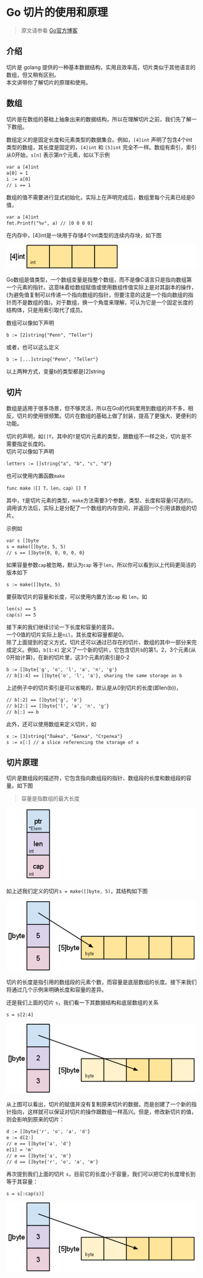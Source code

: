 # Go 切片的使用和原理

> 原文请参看 [Go官方博客](https://blog.golang.org/go-slices-usage-and-internals)  

## 介绍
切片是 golang 提供的一种基本数据结构，实用且效率高，切片类似于其他语言的数组，但又稍有区别。  
本文讲带你了解切片的原理和使用。

## 数组
切片是在数组的基础上抽象出来的数据结构，所以在理解切片之前，我们先了解一下数组。  

数组定义的是固定长度和元素类型的数据集合。例如，`[4]int` 声明了包含4个int类型的数组，其长度是固定的，`[4]int` 和 `[5]int` 完全不一样。数组有索引，索引从0开始，`s[n]` 表示第n个元素，如以下示例  
```
var a [4]int
a[0] = 1
i := a[0]
// i == 1
```

数组的值不需要进行显式初始化，实际上在声明完成后，数组里每个元素已经是0值，
```
var a [4]int
fmt.Printf("%v", a) // [0 0 0 0]
```
在内存中，[4]int是一块用于存储4个int类型的连续内存块，如下图  

![IMAGE](./resources/go-slices-usage-and-internals_slice-array.png)

Go数组是值类型，一个数组变量是指整个数组，而不是像C语言只是指向数组第一个元素的指针。这意味着给数组赋值或使用数组传值实际上是对其副本的操作，(为避免值复制可以传递一个指向数组的指针，但要注意的这是一个指向数组的指针而不是数组的值)。对于数组，换一个角度来理解，可认为它是一个固定长度的结构体，只是用索引取代了成员。  

数组可以像如下声明
```
b := [2]string{"Penn", "Teller"}
```
或者，也可以这么定义
```
b := [...]string{"Penn", "Teller"}
```

以上两种方式，变量b的类型都是[2]string  

## 切片
数组是适用于很多场景，但不够灵活，所以在Go的代码里用到数组的并不多，相反，切片的使用很频繁。切片在数组的基础上做了封装，提高了更强大、更便利的功能。

切片的声明，如`[]T`，其中的`T`是切片元素的类型，跟数组不一样之处，切片是不需要指定长度的。  
切片可以像如下声明
```
letters := []string{"a", "b", "c", "d"}
```
也可以使用内置函数`make`
```
func make（[] T，len，cap）[] T
```
其中，`T`是切片元素的类型，`make`方法需要3个参数，类型、长度和容量(可选的)。调用该方法后，实际上是分配了一个数组的内存空间，并返回一个引用该数组的切片。

示例如
```
var s []byte
s = make([]byte, 5, 5)
// s == []byte{0, 0, 0, 0, 0}

```
如果容量参数`cap`被忽略，默认为`cap` 等于`len`，所以你可以看到以上代码更简洁的版本如下
```
s := make([]byte, 5)
```
要获取切片的容量和长度，可以使用内置方法`cap` 和 `len`，如
```
len(s) == 5
cap(s) == 5
```
接下来的我们继续讨论一下长度和容量的差异。  
一个0值的切片实际上是`nil`，其长度和容量都是0。  
除了上面提到的定义方式，切片还可以通过已存在的切片、数组的其中一部分来完成定义。例如，`b[1:4]` 定义了一个新的切片，它包含切片`b`的第1，2，3个元素(从0开始计算)，在新的切片里，这3个元素的索引是0-2
```
b := []byte{'g', 'o', 'l', 'a', 'n', 'g'}
// b[1:4] == []byte{'o', 'l', 'a'}, sharing the same storage as b
```
上述例子中的切片索引是可以省略的，默认是从0到切片的长度(即len(b))，
```
// b[:2] == []byte{'g', 'o'}
// b[2:] == []byte{'l', 'a', 'n', 'g'}
// b[:] == b
```

此外，还可以使用数组来定义切片，如
```
x := [3]string{"Лайка", "Белка", "Стрелка"}
s := x[:] // a slice referencing the storage of x
```

## 切片原理
切片是数组段的描述符，它包含指向数组段的指针、数组段的长度和数组段的容量。如下图  
> 容量是指数组的最大长度

![IMAGE](./resources/go-slices-usage-and-internals_slice-struct.png)

如上述我们定义的切片`s = make([]byte, 5)`，其结构如下图

![IMAGE](./resources/go-slices-usage-and-internals_slice-1.png)

切片的长度是指引用的数组段的元素个数，而容量是底层数组的长度。接下来我们将通过几个示例来明确长度和容量的差异。  

还是我们上面的切片 `s`，我们看一下其数据结构和底层数组的关系  
```
s = s[2:4]
```
![IMAGE](./resources/go-slices-usage-and-internals_slice-2.png)

从上图可以看出，切片的赋值并没有复制原来切片的数据，而是创建了一个新的指针指向，这样就可以保证对切片的操作跟数组一样高兴。但是，修改新切片的值，则会影响到原来的切片：
```
d := []byte{'r', 'o', 'a', 'd'}
e := d[2:] 
// e == []byte{'a', 'd'}
e[1] = 'm'
// e == []byte{'a', 'm'}
// d == []byte{'r', 'o', 'a', 'm'}
```
再次提到我们上面的切片 `s`，目前它的长度小于容量，我们可以把它的长度增长到等于其容量：
```
s = s[:cap(s)]
```
![IMAGE](./resources/go-slices-usage-and-internals_slice-3.png)


